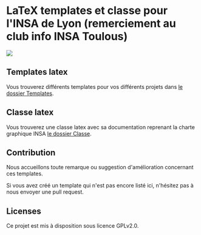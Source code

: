 # LaTeX templates et classe pour l'INSA de Lyon (remerciement au club info INSA Toulous)

![](banner.png)


## Templates latex

Vous trouverez différents templates pour vos différents projets dans [le dossier Templates](./Templates/).

## Classe latex

Vous trouverez une classe latex avec sa documentation reprenant la charte graphique INSA [le dossier Classe](./Classe/).

## Contribution

Nous accueillons toute remarque ou suggestion d'amélioration concernant ces templates.

Si vous avez créé un template qui n'est pas encore listé ici, n'hésitez pas à nous envoyer une pull request.

## Licenses

Ce projet est mis à disposition sous licence GPLv2.0.

